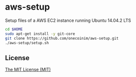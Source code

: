 # aws-setup
Setup files of a AWS EC2 instance running Ubuntu 14.04.2 LTS

```sh
cd $HOME
sudo apt-get install -y git-core
git clone https://github.com/onecoinim/aws-setup.git
./aws-setup/setup.sh   
```

## License

[The MIT License (MIT)](https://github.com/onecoinim/aws-setup/blob/master/LICENSE)
